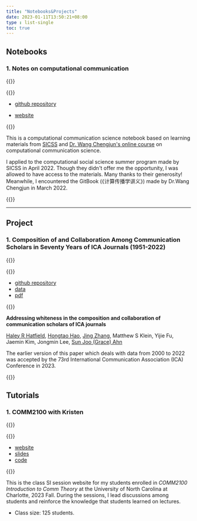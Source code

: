 ```yaml
---
title: "Notebooks&Projects"
date: 2023-01-11T13:50:21+08:00
type : list-single
toc: true
---
```

## Notebooks

### 1. Notes on computational communication

{{<columns>}}

{{<figure-a src="/image/cc_rise.jpg">}}

- [github repository](https://github.com/KristenJZ/Computational-communication-science-note) 

- [website]()

{{<column>}}

This is a computational communication science notebook based on learning materials from [SICSS](https://sicss.io/curriculum) and [Dr. Wang Chengjun's online course](https://chengjun.github.io/mybook/index.html) on computational communication science.

I applied to the computational social science summer program made by SICSS in April 2022. Though they didn't offer me the opportunity, I was allowed to have access to the materials. Many thanks to their generosity! Meanwhile, I encountered the GitBook (《计算传播学讲义》) made by Dr.Wang Chengjun in March 2022. 

{{<endcolumn>}}

***

## Project

### 1. Composition of and Collaboration Among Communication Scholars in Seventy Years of ICA Journals (1951-2022)

{{<columns>}}

{{<figure-a src="/image/collaboration.png">}}

- [github repository](https://github.com/hongtaoh/ica_authors) 
- [data](https://osf.io/8bszj/?view_only=4f7ab87e834045d08eddf4dafb0ceffa)
- [pdf](https://kristenjz.github.io/file/ICA2023_CompMethods.pdf)

{{<column>}}

**Addressing whiteness in the composition and collaboration of communication scholars of ICA journals**

[Haley R Hatfield](http://haleyrhatfield.com/), [Hongtao Hao](https://hongtaoh.com/), [Jing Zhang](https://kristenjz.github.io/), Matthew S Klein, Yijie Fu, Jaemin Kim, Jongmin Lee, [Sun Joo (Grace) Ahn](https://grady.uga.edu/faculty/sun-joo-grace-ahn/)

The earlier version of this paper which deals with data from 2000 to 2022 was accepted by the 73rd International Communication Association (ICA) Conference in 2023.

{{<endcolumn>}}

## Tutorials

### 1. COMM2100 with Kristen

{{<columns>}}

{{<figure-a src="/image/hello.png" link="https://comm2100.kristenjz.com/" >}}

- [website](https://comm2100.kristenjz.com/)
- [slides](https://comm2100.kristenjz.com/slides/)
- [code](https://github.com/KristenJZ/comm2100)

{{<column>}}

This is the class SI session website for my students enrolled in *COMM2100 Introduction to Comm Theory* at the University of North Carolina at Charlotte, 2023 Fall. During the sessions, I lead discussions among students and reinforce the knowledge that students learned on lectures. 

- Class size: 125 students.

